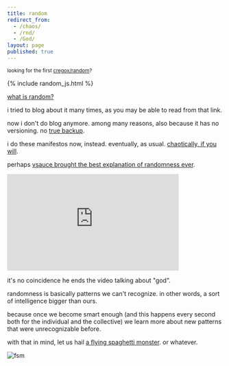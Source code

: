 ```yaml
---
title: random
redirect_from:
  - /chaos/
  - /rnd/
  - /God/
layout: page
published: true
---
```


<small>looking for the first [cregox/random](/lucky)?</small>

{% include random_js.html %}

<!--details>
<summary markdown="span">"truly" <a href="javascript:shuffle()">randomize</a> most of the below!</summary>
sentences and images will appear in random order but it's being generated by a [pseudo generator](/pseudo) (which is something explained in the video).
</details-->

<!--span id="random"-->

[what is random?](http://cregox.net/talk/t/differences-between-free-will-randomness-and-or-determinism/7804.html)

i tried to blog about it many times, as you may be able to read from that link.

now i don't do blog anymore. among many reasons, also because it has no versioning. no [true backup](/backup).

i do these manifestos now, instead. eventually, as usual. [chaotically, if you will](/ahoxus).

perhaps [vsauce brought the best explanation of randomness ever](https://www.youtube.com/watch?v=9rIy0xY99a0&list=PLXtN19u-oGmv7rme9MVeAmrP0XjbTPYhv&index=8&t=0s).

<iframe width="400" height="225" src="https://www.youtube.com/embed/9rIy0xY99a0" frameborder="0" allow="accelerometer; autoplay; encrypted-media; gyroscope; picture-in-picture" allowfullscreen></iframe>

it's no coincidence he ends the video talking about "god".

randomness is basically patterns we can't recognize. in other words, a sort of intelligence bigger than ours.

because once we become smart enough (and this happens every second both for the individual and the collective) we learn more about new patterns that were unrecognizable before.

<!--/span-->

with that in mind, let us hail [a flying spaghetti monster](https://www.venganza.org/). or whatever.

![fsm](https://www.venganza.org/wp-content/uploads/2018/12/card8.jpg)
